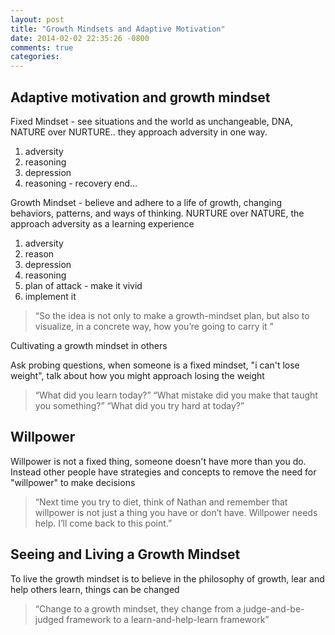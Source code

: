 ```yaml
---
layout: post
title: "Growth Mindsets and Adaptive Motivation"
date: 2014-02-02 22:35:26 -0800
comments: true
categories: 
---
```


Adaptive motivation and growth mindset
--------------------------------------

Fixed Mindset - see situations and the world as unchangeable, DNA, NATURE over NURTURE.. they approach adversity in one way.
1) adversity
2) reasoning
3) depression
4) reasoning - recovery end… 

Growth Mindset - believe and adhere to a life of growth, changing behaviors, patterns, and ways of thinking. NURTURE over NATURE, the approach adversity as a learning experience
1) adversity
2) reason
3) depression
4) reasoning
5) plan of attack - make it vivid
6) implement it

>“So the idea is not only to make a growth-mindset plan, but also to visualize, in a concrete way, how you’re going to carry it ”

Cultivating a growth mindset in others

Ask probing questions, when someone is a fixed mindset, "i can't lose weight", talk about how you might approach losing the weight

>“What did you learn today?” “What mistake did you make that taught you something?” “What did you try hard at today?”

Willpower
---------
Willpower is not a fixed thing, someone doesn't have more than you do. Instead other people have strategies and concepts to remove the need for "willpower" to make decisions

>“Next time you try to diet, think of Nathan and remember that willpower is not just a thing you have or don’t have. Willpower needs help. I’ll come back to this point.”

Seeing and Living a Growth Mindset
----------------------------------
To live the growth mindset is to believe in the philosophy of growth, lear and help others learn, things can be changed

>“Change to a growth mindset, they change from a judge-and-be-judged framework to a learn-and-help-learn framework”